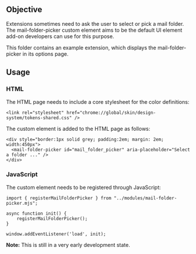 ## Objective

Extensions sometimes need to ask the user to select or pick a mail folder. The mail-folder-picker custom element aims to be the default UI element add-on developers can use for this purpose.

This folder contains an example extension, which displays the mail-folder-picker in its options page.

## Usage

### HTML

The HTML page needs to include a core stylesheet for the color definitions:

```
<link rel="stylesheet" href="chrome://global/skin/design-system/tokens-shared.css" />
```

The custom element is added to the HTML page as follows:

```
<div style="border:1px solid grey; padding:2em; margin: 2em; width:450px">
  <mail-folder-picker id="mail_folder_picker" aria-placeholder="Select a folder ..." />
</div>
```

### JavaScript

The custom element needs to be registered through JavaScript:

```
import { registerMailFolderPicker } from "../modules/mail-folder-picker.mjs";

async function init() {
    registerMailFolderPicker();
}

window.addEventListener('load', init);
```

**Note:** This is still in a very early development state.
